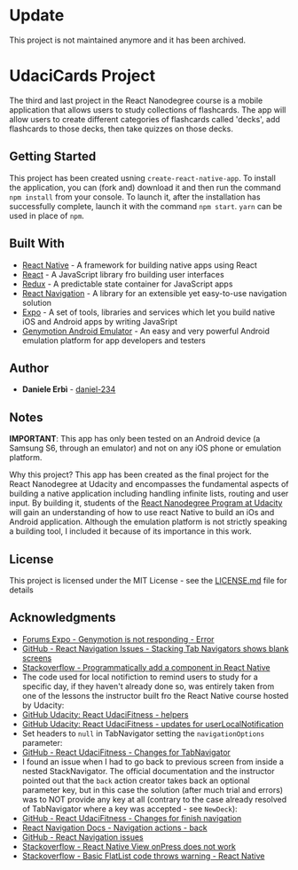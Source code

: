 # Update

This project is not maintained anymore and it has been archived. 

# UdaciCards Project

The third and last project in the React Nanodegree course is a mobile application that allows users to study collections of flashcards.
The app will allow users to create different categories of flashcards called 'decks', add flashcards to those decks, then take quizzes on those decks.

## Getting Started

This project has been created usning `create-react-native-app`.
To install the application, you can (fork and) download it and then run the command `npm install` from your console. To launch it, after the installation has successfully complete, launch it with the command `npm start`.
`yarn` can be used in place of `npm`.

## Built With

* [React Native](https://facebook.github.io/react-native/) - A framework for building native apps using React
* [React](https://reactjs.org/) - A JavaScript library fro building user interfaces
* [Redux](http://redux.js.org/) - A predictable state container for JavaScript apps
* [React Navigation](https://reactnavigation.org/) - A library for an extensible yet easy-to-use navigation solution
* [Expo](https://expo.io/) - A set of tools, libraries and services which let you build native iOS and Android apps by writing JavaSript
* [Genymotion Android Emulator](https://www.genymotion.com/) - An easy and very powerful Android emulation platform for app developers and testers

## Author

* **Daniele Erbì** - [daniel-234](https://github.com/daniel-234)

## Notes

**IMPORTANT**: This app has only been tested on an Android device (a Samsung S6, through an emulator) and not on any iOS phone or emulation platform.

Why this project? This app has been created as the final project for the React Nanodegree at Udacity and encompasses the fundamental aspects of building a native application including handling infinite lists, routing and user input. By building it, students of the [React Nanodegree Program at Udacity](https://www.udacity.com/course/react-nanodegree--nd019) will gain an understanding of how to use react Native to build an iOs and Android application.
Although the emulation platform is not strictly speaking a building tool, I included it because of its importance in this work.

## License

This project is licensed under the MIT License - see the [LICENSE.md](LICENSE.md) file for details

## Acknowledgments

* [Forums Expo - Genymotion is not responding - Error](https://forums.expo.io/t/genymotion-is-not-responding-error/547/18)
* [GitHub - React Navigation Issues - Stacking Tab Navigators shows blank screens](https://github.com/react-community/react-navigation/issues/1627)
* [Stackoverflow - Programmatically add a component in React Native](https://stackoverflow.com/questions/35471921/programmatically-add-a-component-in-react-native)
* The code used for local notifiction to remind users to study for a specific day, if they haven't already done so, was entirely taken from one of the lessons the instructor built fro the React Native course hosted by Udacity:
* [GitHub Udacity: React UdaciFitness - helpers](https://github.com/udacity/reactnd-UdaciFitness-complete/blob/8c4b20d9620970e475806bfe8f61308bc336b465/utils/helpers.js)
* [GitHub Udacity: React UdaciFitness - updates for userLocalNotification](https://github.com/udacity/reactnd-UdaciFitness-complete/commit/63778456f674355e40044c673f4b966ebd446866)
* Set headers to `null` in TabNavigator setting the `navigationOptions` parameter:
* [GitHub - React UdaciFitness - Changes for TabNavigator](https://github.com/udacity/reactnd-UdaciFitness-complete/commit/9ff26370e4e5593195fdcad4d85e74f540a39220)
* I found an issue when I had to go back to previous screen from inside a nested StackNavigator. The official documentation and the instructor pointed out that the `back` action creator takes back an optional parameter key, but in this case the solution (after much trial and errors) was to NOT provide any key at all (contrary to the case already resolved of TabNavigator where a key was accepted - see `NewDeck`):
* [GitHub - React UdaciFitness - Changes for finish navigation](https://github.com/udacity/reactnd-UdaciFitness-complete/commit/18aeee6aac40702c2d86cf976a9a67c5691505cf)
* [React Navigation Docs - Navigation actions - back](https://reactnavigation.org/docs/navigators/navigation-actions#Back)
* [GitHub - React Navigation issues ](https://github.com/react-community/react-navigation/issues/697)
* [Stackoverflow - React Native View onPress does not work](https://stackoverflow.com/questions/43665177/react-native-view-onpress-does-not-work)
* [Stackoverflow - Basic FlatList code throws warning - React Native](https://stackoverflow.com/questions/44545148/basic-flatlist-code-throws-warning-react-native)
